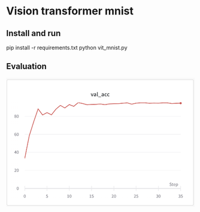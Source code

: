 # Vision transformer mnist

## Install and run

pip install -r requirements.txt
python vit_mnist.py

## Evaluation
![Training curve accuracy](evaluation.png)
